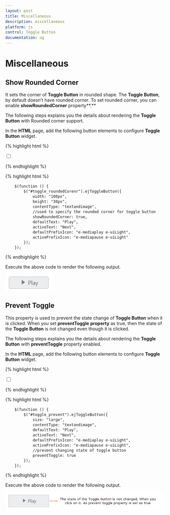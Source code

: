 ```yaml
---
layout: post
title: Miscellaneous
description: miscellaneous
platform: js
control: Toggle Button
documentation: ug
---
```


# Miscellaneous

## Show Rounded Corner 

It sets the corner of **Toggle Button** in rounded shape. The **Toggle Button**, by default doesn’t have rounded corner. To set rounded corner, you can enable **showRoundedCorner** property**.**

The following steps explains you the details about rendering the **Toggle Button** with Rounded corner support. 

In the **HTML** page, add the following button elements to configure **Toggle Button** widget.

{% highlight html %}


<input type="checkbox" id="toggle_roundedCorenr" />  

{% endhighlight %}

{% highlight html %}


   
        $(function () {
            $("#toggle_roundedCorenr").ejToggleButton({
                width: "100px",
                height: "30px",
                contentType: "textandimage",
                //used to specify the rounded corner for toggle button
                showRoundedCorner: true,
                defaultText: "Play",
                activeText: "Next",
                defaultPrefixIcon: "e-mediaplay e-uiLight",
                activePrefixIcon: "e-mediapause e-uiLight"
            });
        });
    

{% endhighlight %}

Execute the above code to render the following output.

![](/js/ToggleButton/Miscellaneous_images/Miscellaneous_img1.png) 



## Prevent Toggle

This property is used to prevent the state change of **Toggle Button** when it is clicked. When you set **preventToggle** **property** as true, then the state of the **Toggle Button** is not changed even though it is clicked.

The following steps explains you the details about rendering the **Toggle Button** with **preventToggle** property enabled.

In the **HTML** page, add the following button elements to configure **Toggle Button** widget.


{% highlight html %}


<input type="checkbox" id="toggle_prevent" />

{% endhighlight %}

{% highlight html %}


   
        $(function () {
            $("#toggle_prevent").ejToggleButton({
                size: "large",
                contentType: "textandimage",
                defaultText: "Play",
                activeText: "Next",
                defaultPrefixIcon: "e-mediaplay e-uiLight",
                activePrefixIcon: "e-mediapause e-uiLight",
                //prevent changing state of toggle button
                preventToggle: true
            });
        });
    


{% endhighlight %}


Execute the above code to render the following output.



![](/js/ToggleButton/Miscellaneous_images/Miscellaneous_img2.png) 



